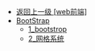 - [返回上一级 [web前端]](page/web前端/)
- [BootStrap](page/web前端/BootStrap/)
  - [1_bootstrop](page/web前端/BootStrap/1_bootstrop.md)
  - [2_网格系统](page/web前端/BootStrap/2_网格系统.md)
